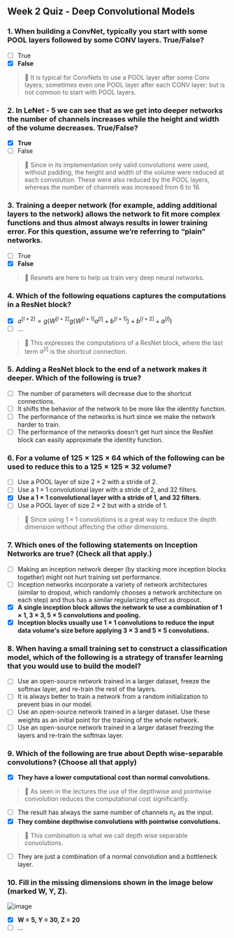 ## Week 2 Quiz - Deep Convolutional Models

### 1. When building a ConvNet, typically you start with some POOL layers followed by some CONV layers. True/False?
- [ ] True
- [x] **False**
> 📌 It is typical for ConvNets to use a POOL layer after some Conv layers; sometimes even one POOL layer after each CONV layer; but is not common to start with POOL layers.

### 2. In LeNet - 5 we can see that as we get into deeper networks the number of channels increases while the height and width of the volume decreases. True/False?
- [x] **True**
- [ ] False
> 📌 Since in its implementation only valid convolutions were used, without padding, the height and width of the volume were reduced at each convolution. These were also reduced by the POOL layers, whereas the number of channels was increased from 6 to 16.

### 3. Training a deeper network (for example, adding additional layers to the network) allows the network to fit more complex functions and thus almost always results in lower training error. For this question, assume we’re referring to “plain” networks.
- [ ] True
- [x] **False**
> 📌 Resnets are here to help us train very deep neural networks.

### 4. Which of the following equations captures the computations in a ResNet block?
- [x] $a^{[l+2]} = g(W^{[l+2]}g(W^{[l+1]}a^{[l]} + b^{[l+1]}) + b^{[l+2]} + a^{[l]})$
- [ ] ...
> 📌 This expresses the computations of a ResNet block, where the last term $a^{[l]}$ is the shortcut connection.

### 5. Adding a ResNet block to the end of a network makes it deeper. Which of the following is true?
- [ ] The number of parameters will decrease due to the shortcut connections.
- [ ] It shifts the behavior of the network to be more like the identity function.
- [ ] The performance of the networks is hurt since we make the network harder to train.
- [ ] The performance of the networks doesn't get hurt since the ResNet block can easily approximate the identity function.

### 6. For a volume of $125 \times 125 \times 64$ which of the following can be used to reduce this to a $125 \times 125 \times 32$ volume?
- [ ] Use a POOL layer of size $2 \times 2$ with a stride of 2.
- [ ] Use a $1 \times 1$ convolutional layer with a stride of 2, and 32 filters.
- [x] **Use a $1 \times 1$ convolutional layer with a stride of 1, and 32 filters.**
- [ ] Use a POOL layer of size $2 \times 2$ but with a stride of 1.
> 📌 Since using $1 \times 1$ convolutions is a great way to reduce the depth dimension without affecting the other dimensions.


### 7. Which ones of the following statements on Inception Networks are true? (Check all that apply.)
- [ ] Making an inception network deeper (by stacking more inception blocks together) might not hurt training set performance.
- [ ] Inception networks incorporate a variety of network architectures (similar to dropout, which randomly chooses a network architecture on each step) and thus has a similar regularizing effect as dropout.
- [x] **A single inception block allows the network to use a combination of $1 \times 1, 3 \times 3, 5 \times 5$ convolutions and pooling.**
- [x] **Inception blocks usually use $1 \times 1$ convolutions to reduce the input data volume's size before applying $3 \times 3$ and $5 \times 5$ convolutions.**

### 8. When having a small training set to construct a classification model, which of the following is a strategy of transfer learning that you would use to build the model?
- [ ] Use an open-source network trained in a larger dataset, freeze the softmax layer, and re-train the rest of the layers.
- [ ] It is always better to train a network from a random initialization to prevent bias in our model.
- [ ] Use an open-source network trained in a larger dataset. Use these weights as an initial point for the training of the whole network.
- [ ] Use an open-source network trained in a larger dataset freezing the layers and re-train the softmax layer.

### 9. Which of the following are true about Depth wise-separable convolutions? (Choose all that apply)
- [x] **They have a lower computational cost than normal convolutions.**
> 📌 As seen in the lectures the use of the depthwise and pointwise convolution reduces the computational cost significantly.
- [ ] The result has always the same number of channels $n_c$ as the input.
- [x] **They combine depthwise convolutions with pointwise convolutions.**
> 📌 This combination is what we call depth wise separable convolutions.
- [ ] They are just a combination of a normal convolution and a bottleneck layer.

### 10. Fill in the missing dimensions shown in the image below (marked W, Y, Z).
![image](https://user-images.githubusercontent.com/55765292/185272892-912682e9-7d62-4dd0-88c2-2c011788e1ef.png)
- [x] **W = 5, Y = 30, Z = 20**
- [ ] ...
